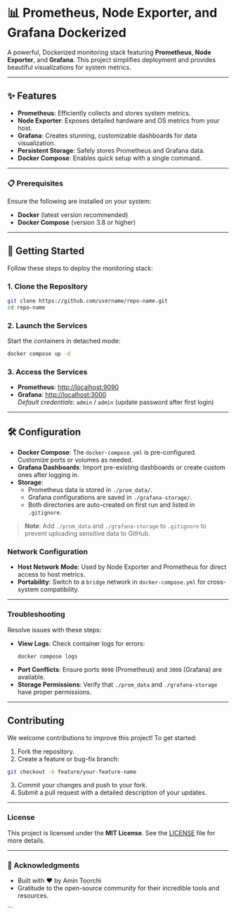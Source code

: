 <xaiArtifact artifact_id="22fdcd47-e48b-429a-9af2-28c2749a7456" artifact_version_id="6135213c-4bea-4017-b70b-8294a00aae9f" title="README.md" contentType="text/markdown">

# 📊 Prometheus, Node Exporter, and Grafana Dockerized

A powerful, Dockerized monitoring stack featuring **Prometheus**, **Node Exporter**, and **Grafana**. This project simplifies deployment and provides beautiful visualizations for system metrics. 

---

## ✨ Features

- **Prometheus**: Efficiently collects and stores system metrics. 
- **Node Exporter**: Exposes detailed hardware and OS metrics from your host. 
- **Grafana**: Creates stunning, customizable dashboards for data visualization. 
- **Persistent Storage**: Safely stores Prometheus and Grafana data. 
- **Docker Compose**: Enables quick setup with a single command. 

---

### 📋 Prerequisites

Ensure the following are installed on your system:

-  **Docker** (latest version recommended)
-  **Docker Compose** (version 3.8 or higher)

---

## 🚀 Getting Started

Follow these steps to deploy the monitoring stack:

### 1. Clone the Repository

```bash
git clone https://github.com/username/repo-name.git
cd repo-name
```

### 2. Launch the Services

Start the containers in detached mode:

```bash
docker compose up -d
```

### 3. Access the Services

-  **Prometheus**: [http://localhost:9090](http://localhost:9090)
-  **Grafana**: [http://localhost:3000](http://localhost:3000)  
  *Default credentials*: `admin` / `admin` (update password after first login)

---

## 🛠️ Configuration

- **Docker Compose**: The `docker-compose.yml` is pre-configured. Customize ports or volumes as needed.
- **Grafana Dashboards**: Import pre-existing dashboards or create custom ones after logging in.
- **Storage**:
  - Prometheus data is stored in `./prom_data/`.
  - Grafana configurations are saved in `./grafana-storage/`.
  - Both directories are auto-created on first run and listed in `.gitignore`.

> **Note**: Add `./prom_data` and `./grafana-storage` to `.gitignore` to prevent uploading sensitive data to GitHub.

### Network Configuration

- **Host Network Mode**: Used by Node Exporter and Prometheus for direct access to host metrics.
- **Portability**: Switch to a `bridge` network in `docker-compose.yml` for cross-system compatibility.

---

###  Troubleshooting

Resolve issues with these steps:

- **View Logs**: Check container logs for errors:
  ```bash:disable-run
  docker compose logs
  ```
- **Port Conflicts**: Ensure ports `9090` (Prometheus) and `3000` (Grafana) are available.
- **Storage Permissions**: Verify that `./prom_data` and `./grafana-storage` have proper permissions.

---

##  Contributing

We welcome contributions to improve this project! To get started:

1.  Fork the repository.
2.  Create a feature or bug-fix branch:
   ```bash
   git checkout -b feature/your-feature-name
   ```
3.  Commit your changes and push to your fork.
4.  Submit a pull request with a detailed description of your updates.

---

###  License

This project is licensed under the **MIT License**. See the [LICENSE](LICENSE) file for more details.

---

### 🌟 Acknowledgments

- Built with ❤️ by Amin Toorchi
- Gratitude to the open-source community for their incredible tools and resources.

</xaiArtifact>
```
